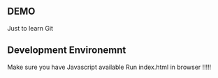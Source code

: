 ## DEMO
Just to learn Git

## Development Environemnt 

Make sure you have Javascript available 
Run index.html in browser
!!!!!

